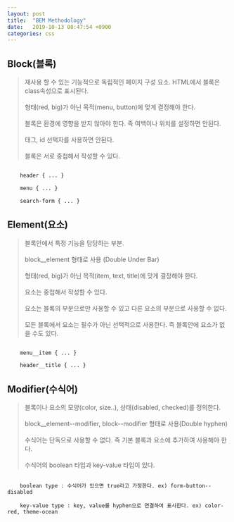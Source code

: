 ```yaml
---
layout: post
title:  "BEM Methodology"
date:   2019-10-13 08:47:54 +0900
categories: css
---
```


## Block(블록)

> 재사용 할 수 있는 기능적으로 독립적인 페이지 구성 요소. HTML에서 블록은 class속성으로 표시된다. <br><br> 형태(red, big)가 아닌 목적(menu, button)에 맞게 결정해야 한다. <br><br> 블록은 환경에 영향을 받지 않아야 한다. 즉 여백이나 위치를 설정하면 안된다. <br><br> 태그, id 선택자를 사용하면 안된다. <br><br> 블록은 서로 중첩해서 작성할 수 있다. 

```css

    header { ... }

    menu { ... }

    search-form { ... }
```

## Element(요소)

> 블록안에서 특정 기능을 담당하는 부분. <br><br> block__element 형태로 사용 (Double Under Bar) <br><br> 형태(red, big)가 아닌 목적(item, text, title)에 맞게 결정해야 한다. <br><br> 요소는 중첩해서 작성할 수 있다. <br><br> 요소는 블록의 부분으로만 사용할 수 있고 다른 요소의 부분으로 사용할 수 없다. <br><br> 모든 블록에서 요소는 필수가 아닌 선택적으로 사용한다. 즉 블록안에 요소가 없을 수도 있다.

```css

    menu__item { ... }

    header__title { ... }

```

## Modifier(수식어)

> 블록이나 요소의 모양(color, size..), 상태(disabled, checked)를 정의한다. <br><br> block__element--modifier, block--modifier 형태로 사용(Double hyphen) <br><br> 수식어는 단독으로 사용할 수 없다. 즉 기본 블록과 요소에 추가하여 사용해야 한다. <br><br> 수식어의 boolean 타입과 key-value 타입이 있다.

```

    boolean type : 수식어가 있으면 true라고 가정한다. ex) form-button--disabled

    key-value type : key, value를 hyphen으로 연결하여 표시한다. ex) color-red, theme-ocean

```


